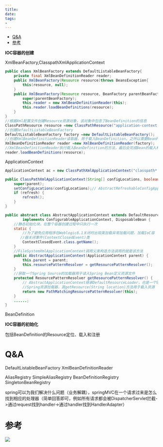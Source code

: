 ```yaml
---
title:
date:
tags:
-
---
```


<!-- TOC -->

- [Q&A](#qa)
- [参考](#参考)

<!-- /TOC -->
**IOC容器的创建**


XmlBeanFactory,ClasspathXmlApplicationContext

```Java
public class XmlBeanFactory extends DefaultListableBeanFactory{
    private final XmlBeanDefinitionReader reader;
    public XmlBeanFactory(Resource resource)throws BeansException{
        this(resource, null);
    }
    public XmlBeanFactory(Resource resource, BeanFactory parentBeanFactory) throws BeansException{
        super(parentBeanFactory);
        this.reader = new XmlBeanDefinitionReader(this);
        this.reader.loadBeanDefinitions(resource);
    }
}
//根据Xml配置文件创建Resource资源对象，该对象中包含了BeanDefinition的信息
ClassPathResource resource =new ClassPathResource("application-context.xml");
//创建DefaultListableBeanFactory
DefaultListableBeanFactory factory =new DefaultListableBeanFactory();
//创建XmlBeanDefinitionReader读取器，用于载入BeanDefinition。之所以需要BeanFactory作为参数，是因为会将读取的信息回调配置给factory
XmlBeanDefinitionReader reader =new XmlBeanDefinitionReader(factory);
//XmlBeanDefinitionReader执行载入BeanDefinition的方法，最后会完成Bean的载入和注册。完成后Bean就成功的放置到IOC容器当中，以后我们就可以从中取得Bean来使用
reader.loadBeanDefinitions(resource);
```


ApplicationContext

```Java
ApplicationContext ac = new ClassPathXmlApplicationContext("classpath*:applicationContext.xml");
```



```Java
public ClassPathXmlApplicationContext(String[] configLocations, boolean refresh, @Nullable ApplicationContext parent) throws BeansException {
    super(parent);
    setConfigLocations(configLocations);// AbstractRefreshableConfigApplicationContext的方法,设置Bean定义资源文件的定位路径
    if (refresh) {
        refresh();
    }
}

public abstract class AbstractApplicationContext extends DefaultResourceLoader
        implements ConfigurableApplicationContext, DisposableBean {
    //静态初始化块，在整个容器创建过程中只执行一次
    static {
        //为了避免应用程序在Weblogic8.1关闭时出现类加载异常加载问题，加载IoC容
       //器关闭事件(ContextClosedEvent)类
        ContextClosedEvent.class.getName();
    }
    //FileSystemXmlApplicationContext调用父类构造方法调用的就是该方法
    public AbstractApplicationContext(ApplicationContext parent) {
        this.parent = parent;
        this.resourcePatternResolver = getResourcePatternResolver();
    }
    //获取一个Spring Source的加载器用于读入Spring Bean定义资源文件
    protected ResourcePatternResolver getResourcePatternResolver() {
        // AbstractApplicationContext继承DefaultResourceLoader，也是一个S
        //Spring资源加载器，其getResource(String location)方法用于载入资源
        return new PathMatchingResourcePatternResolver(this);
    }
    ......;
}
```







BeanDefinition




**IOC容器的初始化**


包括BeanDefinition的Resource定位、载入和注册






# Q&A

DefaultListableBeanFactory
XmlBeanDefinitionReader


AliasRegistry
SimpleAliasRegistry
BeanDefinitionRegistry
SingletonBeanRegistry


spring可以为我们解决什么问题（业务解耦），springMVC在一个请求过来是怎么找到相应的处理器（简单回答即可，例如所有请求都会被DispatcherServlet拦截->通过request找到handler->通过handler找到HandlerAdapter）

# 参考

[![](https://static.segmentfault.com/v-5b1df2a7/global/img/creativecommons-cc.svg)](https://creativecommons.org/licenses/by-nc-nd/4.0/)